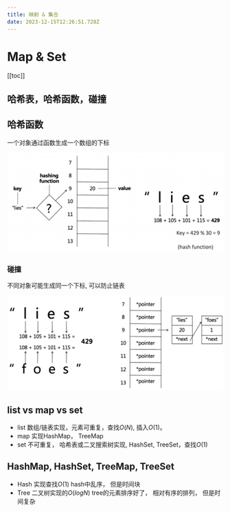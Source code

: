 ```yaml
---
title: 映射 & 集合
date: 2023-12-15T12:26:51.728Z
---
```

# Map & Set

[[toc]]

## 哈希表，哈希函数，碰撞

## 哈希函数

一个对象通过函数生成一个数组的下标

![哈希函数](/images/截屏2023-12-16-17.24.09.png "哈希函数")

### 碰撞

不同对象可能生成同一个下标, 可以防止链表

![哈希碰撞](/images/截屏2023-12-16-17.27.47.png "哈希碰撞")

## list vs map vs set

- list 数组/链表实现，元素可重复，查找$O(N)$, 插入$O(1)$。
- map 实现HashMap， TreeMap
- set 不可重复， 哈希表或二叉搜索树实现, HashSet, TreeSet，查找$O(1)$

## HashMap, HashSet, TreeMap, TreeSet
- Hash 实现查找$O(1)$
hash中乱序， 但是时间块
- Tree 二叉树实现的$O(logN)$
tree的元素排序好了， 相对有序的排列， 但是时间复杂